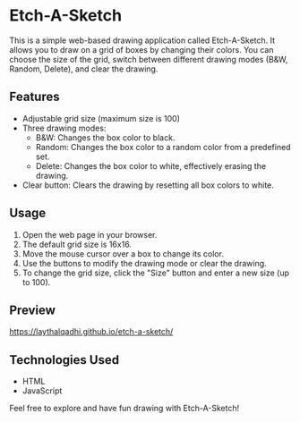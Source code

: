 # Etch-A-Sketch

This is a simple web-based drawing application called Etch-A-Sketch. It allows you to draw on a grid of boxes by changing their colors. You can choose the size of the grid, switch between different drawing modes (B&W, Random, Delete), and clear the drawing.

## Features

- Adjustable grid size (maximum size is 100)
- Three drawing modes:
  - B&W: Changes the box color to black.
  - Random: Changes the box color to a random color from a predefined set.
  - Delete: Changes the box color to white, effectively erasing the drawing.
- Clear button: Clears the drawing by resetting all box colors to white.

## Usage

1. Open the web page in your browser.
2. The default grid size is 16x16.
3. Move the mouse cursor over a box to change its color.
4. Use the buttons to modify the drawing mode or clear the drawing.
5. To change the grid size, click the "Size" button and enter a new size (up to 100).

## Preview

https://laythalqadhi.github.io/etch-a-sketch/

## Technologies Used

- HTML
- JavaScript

Feel free to explore and have fun drawing with Etch-A-Sketch!
